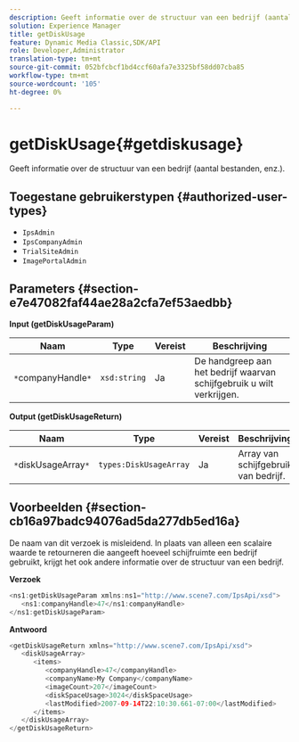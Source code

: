 ```yaml
---
description: Geeft informatie over de structuur van een bedrijf (aantal bestanden, enz.).
solution: Experience Manager
title: getDiskUsage
feature: Dynamic Media Classic,SDK/API
role: Developer,Administrator
translation-type: tm+mt
source-git-commit: 052bfcbcf1bd4ccf60afa7e3325bf58dd07cba85
workflow-type: tm+mt
source-wordcount: '105'
ht-degree: 0%

---
```



# getDiskUsage{#getdiskusage}

Geeft informatie over de structuur van een bedrijf (aantal bestanden, enz.).

## Toegestane gebruikerstypen {#authorized-user-types}

* `IpsAdmin`
* `IpsCompanyAdmin`
* `TrialSiteAdmin`
* `ImagePortalAdmin`

## Parameters {#section-e7e47082faf44ae28a2cfa7ef53aedbb}

**Input (getDiskUsageParam)**

| Naam | Type | Vereist | Beschrijving |
|---|---|---|---|
| `*`companyHandle`*` | `xsd:string` | Ja | De handgreep aan het bedrijf waarvan schijfgebruik u wilt verkrijgen. |

**Output (getDiskUsageReturn)**

| Naam | Type | Vereist | Beschrijving |
|---|---|---|---|
| `*`diskUsageArray`*` | `types:DiskUsageArray` | Ja | Array van schijfgebruik van bedrijf. |

## Voorbeelden {#section-cb16a97badc94076ad5da277db5ed16a}

De naam van dit verzoek is misleidend. In plaats van alleen een scalaire waarde te retourneren die aangeeft hoeveel schijfruimte een bedrijf gebruikt, krijgt het ook andere informatie over de structuur van een bedrijf.

**Verzoek**

```java
<ns1:getDiskUsageParam xmlns:ns1="http://www.scene7.com/IpsApi/xsd">
   <ns1:companyHandle>47</ns1:companyHandle>
</ns1:getDiskUsageParam>
```

**Antwoord**

```java
<getDiskUsageReturn xmlns="http://www.scene7.com/IpsApi/xsd">
   <diskUsageArray>
      <items>
         <companyHandle>47</companyHandle>
         <companyName>My Company</companyName>
         <imageCount>207</imageCount>
         <diskSpaceUsage>3024</diskSpaceUsage>
         <lastModified>2007-09-14T22:10:30.661-07:00</lastModified>
      </items>
   </diskUsageArray>
</getDiskUsageReturn>
```

